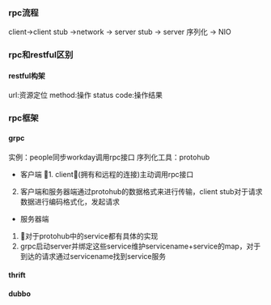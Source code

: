 ### rpc流程
client->client stub ->network -> server stub -> server
序列化 -> NIO

### rpc和restful区别
#### restful构架
url:资源定位
method:操作
status code:操作结果

### rpc框架
#### grpc
实例：people同步workday调用rpc接口
序列化工具：protohub
- 客户端
1. client(拥有和远程的连接)主动调用rpc接口
2. 客户端和服务器端通过protohub的数据格式来进行传输，client stub对于请求数据进行编码格式化，发起请求
- 服务器端
1. 对于protohub中的service都有具体的实现
2. grpc启动server并绑定这些service维护servicename+service的map，对于到达的请求通过servicename找到service服务

#### thrift

#### dubbo

